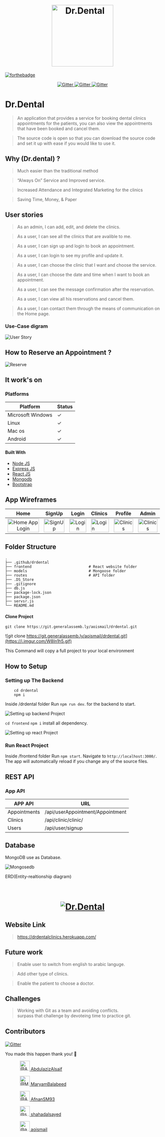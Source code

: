 <h1 align="center">
  <br>
  <a href="https://imgur.com/NF0AUHu"><img src="https://i.imgur.com/NF0AUHu.png" alt="Dr.Dental" width="200"></a>
</h1>

[![forthebadge](https://forthebadge.com/images/badges/built-with-love.svg)](https://forthebadge.com)


<p align="center">
  <a href="https://badge.fury.io/js/electron-markdownify">
    <img src="https://img.shields.io/badge/NPM-v6.14.10-green.svg?style=flat-square"
         alt="Gitter">
    
   <a href="https://badge.fury.io/js/electron-markdownify">
    <img src="https://img.shields.io/badge/all_contributors-5-orange.svg?style=flat-square"
         alt="Gitter">
  
   <a href="https://badge.fury.io/js/electron-markdownify">
    <img src="https://img.shields.io/badge/Enjoy-^.^-blue.svg?style=flat-square"
         alt="Gitter">
  </a>
</p>

# Dr.Dental

> An application that provides a service for booking dental clinics appointments for the patients, you can also view the appointments that have been booked and cancel them.

> The source code is open so that you can download the source code and set it up with ease if you would like to use it.


## Why (Dr.dental) ?

> Much easier than the traditional method

> “Always On” Service and Improved service.

> Increased Attendance and Integrated Marketing for the clinics

> Saving Time, Money, & Paper


## User stories

> As an admin, I can add, edit, and delete the clinics.

> As a user, I can see all the clinics that are avalible to me.

> As a user, I can sign up and login to book an appointment.

> As a user, I can login to see my profile and update it.

> As a user, I can choose the clinic that I want and choose the service.

> As a user, I can choose the date and time when I want to book an appointment.

> As a user, I can see the message confirmation after the reservation.

> As a user, I can view all his reservations and cancel them.

> As a user, I can contact them through the means of communication on the Home page.


### Use-Case digram
![User Story](https://i.imgur.com/JOmkDpa.png)


## How to Reserve an Appointment ?

![Reserve](https://media4.giphy.com/media/dsOjJdZCDkun4eg6B8/giphy.gif)

## It work's on

### Platforms

Platform| Status
------------ | -------------
Microsoft Windows | ✓
Linux  | ✓
Mac os | ✓
Android  | ✓

#### Built With

- [Node JS](https://nodejs.org/en/)
- [Express JS](https://expressjs.com/)
- [React JS](https://reactjs.org/)
- [Mongodb](https://www.mongodb.com/)
- [Bootstrap](https://getbootstrap.com/)

## App Wireframes

Home         |  SignUp | Login       |  Clinics      |  Profile     |  Admin
:-------------------------:|:-------------------------:|:-------------------------:|:-------------------------|:-------------------------:|:-------------------------:
<img src="https://i.imgur.com/GRV3BQ8.png" title="Home App  Login " width="100%"> |<img src="https://i.imgur.com/7dOc79c.png" title="SignUp" width="100%">|<img src="https://i.imgur.com/jYDoWI3.png" title="Login" width="100%"> |<img src="https://i.imgur.com/0Wz4cED.png" title="Login" width="100%"> |<img src="https://i.imgur.com/wz1BQAQ.png" title="Clinics" width="100%">|<img src="https://i.imgur.com/1yjX7tz.png" title="Clinics" width="100%">

## Folder Structure
    .
    ├── .github/drdental
    ├── frontend                          # React website folder
    ├── models                            # Mongoose folder
    ├── routes                            # API folder
    ├── .DS_Store
    ├── .gitignore
    ├── db.js
    ├── package-lock.json
    ├── package.json
    ├── servsr.js
    └── README.md


#### Clone Project

```shell
git clone https://git.generalassemb.ly/aoismail/drdental.git
```
![git clone https://git.generalassemb.ly/aoismail/drdental.git](https://i.imgur.com/W8In1h5.gif)

This Command  will copy a full  project  to your local  environment

## How to Setup

### Setting up The Backend

```shell
    cd drdental
    npm i
```

Inside /drdental folder Run `npm run dev`. for the backend to start.

![Setting up backend Project](https://i.imgur.com/d3htfcV.gif)

`cd frontend` 
`npm i` install all  dependency.

![Setting up react Project](https://i.imgur.com/0Dhl6YA.gif)

### Run React Project

Inside /frontend folder Run `npm start`. Navigate to `http://localhost:3000/`. The app will automatically reload if you change any of the source files.



## REST  API


### App API

APP API| URL 
------------ | ------------- 
Appointments | /api/userAppointment/Appointment 
Clinics |/api/clinic/clinic/ 
Users | /api/user/signup 


## Database

MongoDB use as Database.

![Mongosedb](https://i.imgur.com/7locRPi.png)

ERD(Entity-realtionship diagram)
<h1 align="center">
  <br>
  <a href="https://i.imgur.com/t5sItca.png"><img src="https://i.imgur.com/0Ttp7Od.png" alt="Dr.Dental"></a>
</h1>

## Website Link 
> https://drdentalclinics.herokuapp.com/

## Future work

> Enable user to switch from english to arabic languge.

> Add other type of clinics.

> Enable the patient to choose a doctor.

## Challenges

> Working with Git as a team and avoiding conflicts.  
surpass that challenge by devoteing time to practice git.



## Contributors <p align="center">  
   <a href="https://badge.fury.io/js/electron-markdownify">
    <img src="https://img.shields.io/badge/Contributors-5-blue.svg?style=flat-square"
         alt="Gitter">
  </a>
</p>


You made this happen thank you! 🙏

<ul class="list-style-none ">
      <ul style="list-style: none;">
        <a class="mr-2" data-hovercard-type="user" data-hovercard-url="/users/AbdulazizAlsaif/hovercard" data-octo-click="hovercard-link-click" data-octo-dimensions="link_type:self" href="https://git.generalassemb.ly/AbdulazizAlsaif">
          <img class="d-block avatar-user" src="https://avatars.git.generalassemb.ly/u/33019?s=64" width="32" height="32" alt="@AbdulazizAlsaif" />
</a>          <span class="flex-self-center flex-auto min-width-0 css-truncate css-truncate-target width-fit">
            <a class="link-gray-dark no-underline flex-self-center" href="https://git.generalassemb.ly/AbdulazizAlsaif">
              <span class="text-gray">AbdulazizAlsaif</span>
</a>          </span>
      </ul>
      <ul style="list-style: none;">
        <a class="mr-2" data-hovercard-type="user" data-hovercard-url="/users/MaryamBalabeed/hovercard" data-octo-click="hovercard-link-click" data-octo-dimensions="link_type:self" href="https://git.generalassemb.ly/MaryamBalabeed">
          <img class="d-block avatar-user" src="https://avatars.git.generalassemb.ly/u/33093?s=64" width="32" height="32" alt="@MaryamBalabeed" />
</a>          <span class="flex-self-center flex-auto min-width-0 css-truncate css-truncate-target width-fit">
            <a class="link-gray-dark no-underline flex-self-center" href="https://git.generalassemb.ly/MaryamBalabeed">
              <span class="text-gray">MaryamBalabeed</span>
</a>          </span>
      </ul>
      <ul style="list-style: none;">
        <a class="mr-2" data-hovercard-type="user" data-hovercard-url="/users/AfnanSM93/hovercard" data-octo-click="hovercard-link-click" data-octo-dimensions="link_type:self" href="https://git.generalassemb.ly/AfnanSM93">
          <img class="d-block avatar-user" src="https://avatars.git.generalassemb.ly/u/32842?s=64" width="32" height="32" alt="@AfnanSM93" />
</a>          <span class="flex-self-center flex-auto min-width-0 css-truncate css-truncate-target width-fit">
            <a class="link-gray-dark no-underline flex-self-center" href="https://git.generalassemb.ly/AfnanSM93">
              <span class="text-gray">AfnanSM93</span>
</a>          </span>
      </ul>
  <ul style="list-style: none;">
        <a class="mr-2" data-hovercard-type="user" data-hovercard-url="/users/shahadalsayed/hovercard" data-octo-click="hovercard-link-click" data-octo-dimensions="link_type:self" href="https://git.generalassemb.ly/shahadalsayed">
          <img class="d-block avatar-user" src="https://avatars.git.generalassemb.ly/u/33224?s=460&u=7381ecc680a5e82f208c423f3225cc4a2e075607" width="32" height="32" alt="@shahadalsayed" />
</a>          <span class="flex-self-center flex-auto min-width-0 css-truncate css-truncate-target width-fit">
            <a class="link-gray-dark no-underline flex-self-center" href="https://git.generalassemb.ly/shahadalsayed">
              <span class="text-gray">shahadalsayed</span>
</a>          </span>
      </ul>
  
  <ul style="list-style: none;">
        <a class="mr-2" data-hovercard-type="user" data-hovercard-url="/users/aoismail/hovercard" data-octo-click="hovercard-link-click" data-octo-dimensions="link_type:self" href="https://git.generalassemb.ly/aoismail">
          <img class="d-block avatar-user" src="https://avatars.git.generalassemb.ly/u/32581?s=64" width="32" height="32" alt="@aoismail" />
</a>          <span class="flex-self-center flex-auto min-width-0 css-truncate css-truncate-target width-fit">
            <a class="link-gray-dark no-underline flex-self-center" href="https://git.generalassemb.ly/aoismail">
              <span class="text-gray">aoismail</span>
</a>          </span>
      </ul>
  
  </ul>
